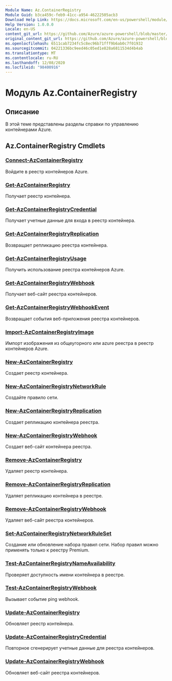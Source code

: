```yaml
---
Module Name: Az.ContainerRegistry
Module Guid: b3ca459c-feb9-41cc-a954-46222505acb3
Download Help Link: https://docs.microsoft.com/en-us/powershell/module/az.containerregistry
Help Version: 1.0.0.0
Locale: en-US
content_git_url: https://github.com/Azure/azure-powershell/blob/master/src/ContainerRegistry/ContainerRegistry/help/Az.ContainerRegistry.md
original_content_git_url: https://github.com/Azure/azure-powershell/blob/master/src/ContainerRegistry/ContainerRegistry/help/Az.ContainerRegistry.md
ms.openlocfilehash: 6511cab7234fc5c8ec96b71fff9b6ab0c7f01932
ms.sourcegitcommit: 04221336bc9eed46c05ed1e828a6811534d4b4ab
ms.translationtype: MT
ms.contentlocale: ru-RU
ms.lasthandoff: 12/08/2020
ms.locfileid: "98400916"
---
```

# Модуль Az.ContainerRegistry
## Описание
В этой теме представлены разделы справки по управлению контейнерами Azure.

## Az.ContainerRegistry Cmdlets
### [Connect-AzContainerRegistry](Connect-AzContainerRegistry.md)
Войдите в реестр контейнеров Azure.

### [Get-AzContainerRegistry](Get-AzContainerRegistry.md)
Получает реестр контейнера.

### [Get-AzContainerRegistryCredential](Get-AzContainerRegistryCredential.md)
Получает учетные данные для входа в реестр контейнера.

### [Get-AzContainerRegistryReplication](Get-AzContainerRegistryReplication.md)
Возвращает репликацию реестра контейнера.

### [Get-AzContainerRegistryUsage](Get-AzContainerRegistryUsage.md)
Получить использование реестра контейнеров Azure.

### [Get-AzContainerRegistryWebhook](Get-AzContainerRegistryWebhook.md)
Получает веб-сайт реестра контейнеров.

### [Get-AzContainerRegistryWebhookEvent](Get-AzContainerRegistryWebhookEvent.md)
Возвращает события веб-приложения реестра контейнеров.

### [Import-AzContainerRegistryImage](Import-AzContainerRegistryImage.md)
Импорт изображения из общеугорного или azure реестра в реестр контейнеров Azure.

### [New-AzContainerRegistry](New-AzContainerRegistry.md)
Создает реестр контейнера.

### [New-AzContainerRegistryNetworkRule](New-AzContainerRegistryNetworkRule.md)
Создайте правило сети.

### [New-AzContainerRegistryReplication](New-AzContainerRegistryReplication.md)
Создает репликацию контейнера реестра.

### [New-AzContainerRegistryWebhook](New-AzContainerRegistryWebhook.md)
Создает веб-сайт контейнера реестра.

### [Remove-AzContainerRegistry](Remove-AzContainerRegistry.md)
Удаляет реестр контейнера.

### [Remove-AzContainerRegistryReplication](Remove-AzContainerRegistryReplication.md)
Удаляет репликацию контейнера в реестре.

### [Remove-AzContainerRegistryWebhook](Remove-AzContainerRegistryWebhook.md)
Удаляет веб-сайт реестра контейнеров.

### [Set-AzContainerRegistryNetworkRuleSet](Set-AzContainerRegistryNetworkRuleSet.md)
Создание или обновление набора правил сети. Набор правил можно применять только к реестру Premium.

### [Test-AzContainerRegistryNameAvailability](Test-AzContainerRegistryNameAvailability.md)
Проверяет доступность имени контейнера в реестре.

### [Test-AzContainerRegistryWebhook](Test-AzContainerRegistryWebhook.md)
Вызывает событие ping webhook.

### [Update-AzContainerRegistry](Update-AzContainerRegistry.md)
Обновляет реестр контейнера.

### [Update-AzContainerRegistryCredential](Update-AzContainerRegistryCredential.md)
Повторное сгенерирует учетные данные для реестра контейнеров.

### [Update-AzContainerRegistryWebhook](Update-AzContainerRegistryWebhook.md)
Обновляет веб-сайт реестра контейнеров.

